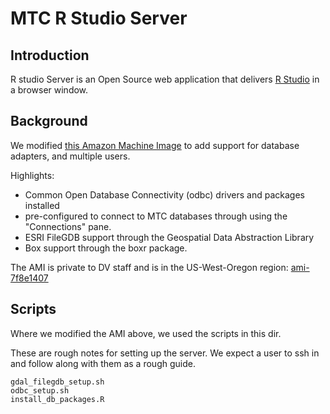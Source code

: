 # MTC R Studio Server

## Introduction

R studio Server is an Open Source web application that delivers [R Studio](https://www.rstudio.com/products/rstudio/) in a browser window. 

## Background

We modified [this Amazon Machine Image](http://www.louisaslett.com/RStudio_AMI/) to add support for database adapters, and multiple users.

Highlights:

- Common Open Database Connectivity (odbc) drivers and packages installed
- pre-configured to connect to MTC databases through using the "Connections" pane. 
- ESRI FileGDB support through the Geospatial Data Abstraction Library
- Box support through the boxr package. 

The AMI is private to DV staff and is in the US-West-Oregon region: [ami-7f8e1407](https://console.aws.amazon.com/ec2/home?region=us-west-2#launchAmi=ami-7f8e1407)

## Scripts 

Where we modified the AMI above, we used the scripts in this dir. 

These are rough notes for setting up the server. We expect a user to ssh in and follow along with them as a rough guide. 

```
gdal_filegdb_setup.sh
odbc_setup.sh
install_db_packages.R
```
